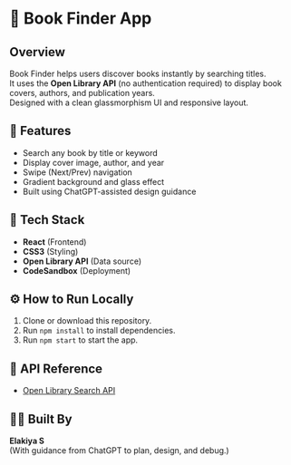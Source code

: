 # 📘 Book Finder App

## Overview
Book Finder helps users discover books instantly by searching titles.  
It uses the **Open Library API** (no authentication required) to display book covers, authors, and publication years.  
Designed with a clean glassmorphism UI and responsive layout.

## 🌟 Features
- Search any book by title or keyword  
- Display cover image, author, and year  
- Swipe (Next/Prev) navigation  
- Gradient background and glass effect  
- Built using ChatGPT-assisted design guidance

## 🧠 Tech Stack
- **React** (Frontend)
- **CSS3** (Styling)
- **Open Library API** (Data source)
- **CodeSandbox** (Deployment)

## ⚙️ How to Run Locally
1. Clone or download this repository.
2. Run `npm install` to install dependencies.
3. Run `npm start` to start the app.

## 📡 API Reference
- [Open Library Search API](https://openlibrary.org/dev/docs/api/search)

## 👩‍💻 Built By
**Elakiya S**  
(With guidance from ChatGPT to plan, design, and debug.)
